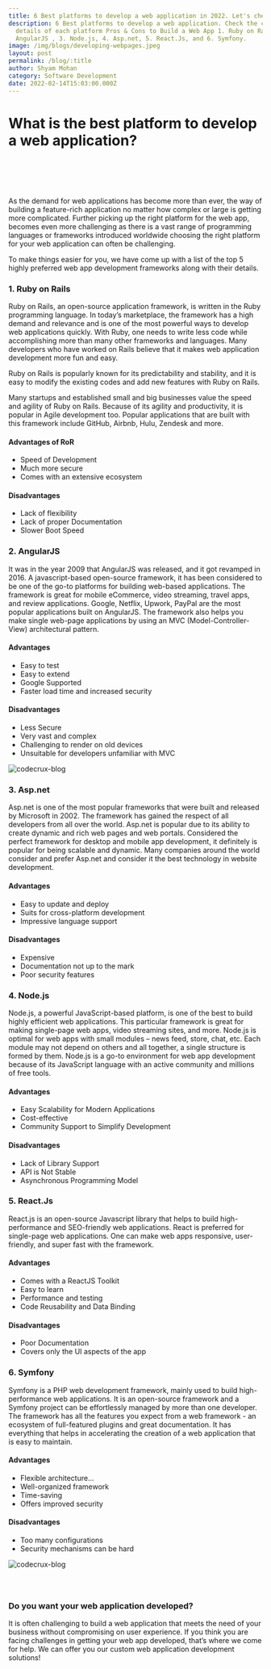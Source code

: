 ```yaml
---
title: 6 Best platforms to develop a web application in 2022. Let's check
description: 6 Best platforms to develop a web application. Check the complete
  details of each platform Pros & Cons to Build a Web App 1. Ruby on Rails, 2.
  AngularJS , 3. Node.js, 4. Asp.net, 5. React.Js, and 6. Symfony.
image: /img/blogs/developing-webpages.jpeg
layout: post
permalink: /blog/:title
author: Shyam Mohan
category: Software Development
date: 2022-02-14T15:03:00.000Z
---
```

<div class="blog-post-banner bg-orange">
  <div class="blog-post-banner-content">
    <div class="blog-post-title">
      <h1>
What is the best platform to develop a web application?</h1>
    </div>
  </div>
</div>
<div class="blog-post-content">
  <div class="container">
   <div class="col-md-8 col-md-offset-2" style="margin-top: 5rem">
      <div>
        <img src="/img/blogs/developing-webpages.jpeg" alt="">
      </div>
      <article class="post-content weight-400">
        <p  class="font-weight-400 ">
          As the demand for web applications has become more than ever, the way
          of building a feature-rich application no matter how complex or large
          is getting more complicated. Further picking up the right platform for
          the web app, becomes even more challenging as there is a vast range of
          programming languages or frameworks introduced worldwide choosing the
          right platform for your web application can often be challenging.
        </p>
        <p class="font-weight-400 mar-t1">
          To make things easier for you, we have come up with a list of the top
          5 highly preferred web app development frameworks along with their
          details.
        </p>
        <div>
          <h3 class="mar-t1 font-weight-600">
            1. Ruby on Rails
          </h3>
          <p class="font-weight-400  mar-t1">
            Ruby on Rails, an open-source application framework, is written in
            the Ruby programming language. In today’s marketplace, the framework
            has a high demand and relevance and is one of the most powerful ways
            to develop web applications quickly. With Ruby, one needs to write
            less code while accomplishing more than many other frameworks and
            languages. Many developers who have worked on Rails believe that it
            makes web application development more fun and easy.
          </p>
          <p class="font-weight-400  mar-t1">
            Ruby on Rails is popularly known for its predictability and
            stability, and it is easy to modify the existing codes and add new
            features with Ruby on Rails.
          </p>
          <p class="font-weight-400  mar-t1" >
            Many startups and established small and big businesses value the
            speed and agility of Ruby on Rails. Because of its agility and
            productivity, it is popular in Agile development too. Popular
            applications that are built with this framework include GitHub,
            Airbnb, Hulu, Zendesk and more.
          </p>
          <h4 class="mar-t1 font-weight-600">
            Advantages of RoR
          </h4>
          <ul class="mar-t1 font-weight-400 margin-left-35">
            <li class="list-type">Speed of Development</li>
            <li class="list-type">Much more secure</li>
            <li class="list-type">Comes with an extensive ecosystem</li>
          </ul>
          <h4 class="mar-t1 font-weight-600">
            Disadvantages
          </h4>
          <ul class="mar-t1 font-weight-400 margin-left-35">
            <li class="list-type">Lack of flexibility</li>
            <li class="list-type">Lack of proper Documentation</li>
            <li class="list-type">Slower Boot Speed</li>
          </ul>
        </div>
        <div>
          <h3 class="mar-t1 font-weight-600 ">
            2. AngularJS
          </h3>
          <p class="mar-t1 font-weight-400 ">
            It was in the year 2009 that AngularJS was released, and it got
            revamped in 2016. A javascript-based open-source framework, it has
            been considered to be one of the go-to platforms for building
            web-based applications. The framework is great for mobile eCommerce,
            video streaming, travel apps, and review applications. Google,
            Netflix, Upwork, PayPal are the most popular applications built on
            AngularJS. The framework also helps you make single web-page
            applications by using an MVC (Model-Controller-View) architectural
            pattern.
          </p>
          <h4 class="mar-t1 font-weight-600">
            Advantages
          </h4>
          <ul class="mar-t1 font-weight-400 margin-left-35">
            <li class="list-type">Easy to test</li>
            <li class="list-type">Easy to extend</li>
            <li class="list-type">Google Supported</li>
            <li class="list-type">Faster load time and increased security</li>
          </ul>
          <h4 class="mar-t1 font-weight-600">
            Disadvantages
          </h4>
          <ul class="mar-t1 font-weight-400 margin-left-35">
            <li class="list-type">Less Secure</li>
            <li class="list-type">Very vast and complex</li>
            <li class="list-type">Challenging to render on old devices</li>
            <li class="list-type">Unsuitable for developers unfamiliar with MVC</li>
          </ul>
        </div>
        <div>
          <img src="/img/blogs/middle.jpeg" class="mar-t1" alt="codecrux-blog" />
        </div>
        <div>
          <h3 class="mar-t1 font-weight-600 ">3. Asp.net</b></h3>
          <p class="mar-t1 font-weight-400 ">
            Asp.net is one of the most popular frameworks that were built and
            released by Microsoft in 2002. The framework has gained the respect
            of all developers from all over the world. Asp.net is popular due to
            its ability to create dynamic and rich web pages and web portals.
            Considered the perfect framework for desktop and mobile app
            development, it definitely is popular for being scalable and
            dynamic. Many companies around the world consider and prefer Asp.net
            and consider it the best technology in website development.
          </p>
          <h4 class="mar-t1 font-weight-600">
            Advantages
          </h4>
          <ul class="mar-t1 font-weight-400 margin-left-35">
            <li class="list-type">Easy to update and deploy</li>
            <li class="list-type">Suits for cross-platform development</li>
            <li class="list-type">Impressive language support</li>
          </ul>
          <h4 class="mar-t1 font-weight-600 ">
            Disadvantages
          </h4>
          <ul class="mar-t1 font-weight-400 margin-left-35 ">
            <li class="list-type">Expensive</li>
            <li class="list-type">Documentation not up to the mark</li>
            <li class="list-type">Poor security features</li>
          </ul>
        </div>
        <div>
          <h3 class="mar-t1 font-weight-600 ">4. Node.js</h3>
          <p class="mar-t1 font-weight-400 ">
            Node.js, a powerful JavaScript-based platform, is one of the best to
            build highly efficient web applications. This particular framework
            is great for making single-page web apps, video streaming sites, and
            more. Node.js is optimal for web apps with small modules – news
            feed, store, chat, etc. Each module may not depend on others and all
            together, a single structure is formed by them. Node.js is a go-to
            environment for web app development because of its JavaScript
            language with an active community and millions of free tools.
          </p>
          <h4 class="mar-t1 font-weight-600 ">
            Advantages
          </h4>
          <ul class="mar-t1 font-weight-400 margin-left-35">
            <li class="list-type">Easy Scalability for Modern Applications</li>
            <li class="list-type">Cost-effective</li>
            <li class="list-type">Community Support to Simplify Development</li>
          </ul>
          <h4 class="mar-t1 font-weight-600 ">
            Disadvantages
          </h4>
          <ul class="mar-t1 font-weight-400 margin-left-35">
            <li class="list-type">Lack of Library Support</li>
            <li class="list-type">API is Not Stable</li>
            <li class="list-type">Asynchronous Programming Model</li>
          </ul>
        </div>
        <div>
          <h3 class="mar-t1 font-weight-600 ">5. React.Js</h3>
          <p class="mar-t1 font-weight-400 ">
            React.js is an open-source Javascript library that helps to build
            high-performance and SEO-friendly web applications. React is
            preferred for single-page web applications. One can make web apps
            responsive, user-friendly, and super fast with the framework.
          </p>
          <h4 class="mar-t1 font-weight-600 ">
            Advantages
          </h4>
          <ul class="mar-t1 font-weight-400 margin-left-35 ">
            <li class="list-type">Comes with a ReactJS Toolkit</li>
            <li class="list-type">Easy to learn</li>
            <li class="list-type">Performance and testing</li>
            <li class="list-type">Code Reusability and Data Binding</li>
          </ul>
          <h4 class="mar-t1 font-weight-600">
            Disadvantages
          </h4>
          <ul class="mar-t1 font-weight-400 margin-left-35">
           <li class="list-type">Poor Documentation</li>
            <li class="list-type">Covers only the UI aspects of the app</li>
          </ul>
        </div>
        <div>
          <h3 class="mar-t1 font-weight-600">6. Symfony</h3>
          <p class="mar-t1 font-weight-400 ">
            Symfony is a PHP web development framework, mainly used to build
            high-performance web applications. It is an open-source framework
            and a Symfony project can be effortlessly managed by more than one
            developer. The framework has all the features you expect from a web
            framework - an ecosystem of full-featured plugins and great
            documentation. It has everything that helps in accelerating the
            creation of a web application that is easy to maintain.
          </p>
          <h4 class="mar-t1 font-weight-600">
            Advantages
          </h4>
          <ul class="mar-t1 font-weight-400 margin-left-35">
            <li class="list-type">Flexible architecture…</li>
            <li class="list-type">Well-organized framework</li>
            <li class="list-type">Time-saving</li>
            <li class="list-type">Offers improved security</li>
          </ul>
          <h4 class="mar-t1 font-weight-600">
            Disadvantages
          </h4>
          <ul class="mar-t1 font-weight-400 margin-left-35">
            <li class="list-type">Too many configurations</li>
            <li class="list-type">Security mechanisms can be hard</li>
          </ul>
        </div>
        <div>
                  <img src="/img/blogs/last.jpeg" class="mar-t1"alt="codecrux-blog" />
        </div>
        <div style="margin-top: 4rem">
          <h3 class="mar-t1 font-weight-600">Do you want your web application developed?</h3>
          <p class="mar-t1 font-weight-400">
            It is often challenging to build a web application that meets the
            need of your business without compromising on user experience. If
            you think you are facing challenges in getting your web app
            developed, that’s where we come for help. We can offer you our
            custom web application development solutions!
          </p>
        </div>
      </article>
    </div>
  </div>
</div>


